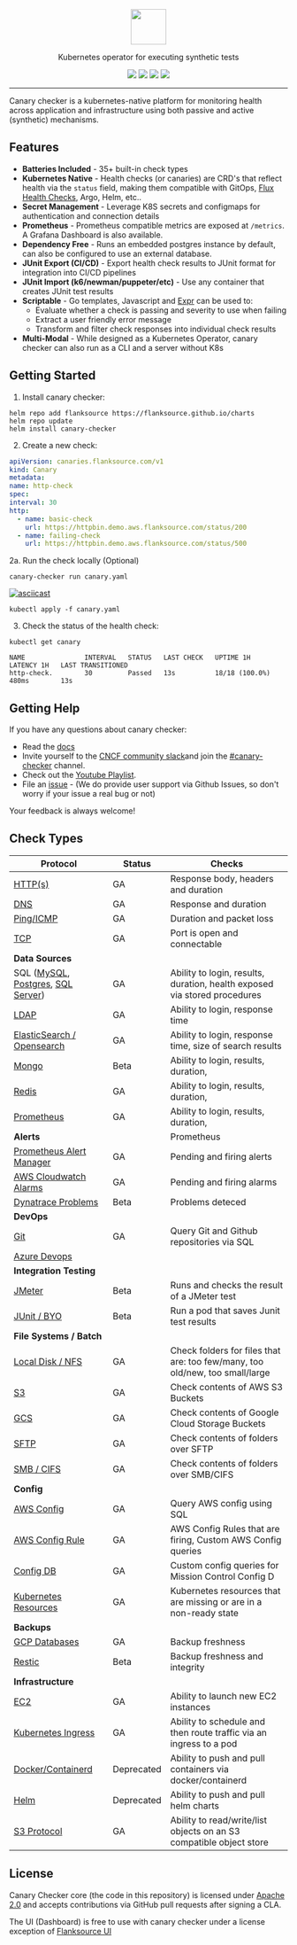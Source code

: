 
<div align="center"> <img src="https://canarychecker.io/images/canary-checker.svg" height="64px"></img></div>
  <p align="center">Kubernetes operator for executing synthetic tests</p>
<p align="center">
<a href="https://github.com/flanksource/canary-checker/actions"><img src="https://github.com/flanksource/canary-checker/workflows/Test/badge.svg"></a>
<a href="https://goreportcard.com/report/github.com/flanksource/canary-checker"><img src="https://goreportcard.com/badge/github.com/flanksource/canary-checker"></a>
<img src="https://img.shields.io/github/license/flanksource/canary-checker.svg?style=flat-square"/>
<a href="https://canarychecker.io"> <img src="https://img.shields.io/badge/☰-Docs-lightgrey.svg"/> </a>
</p>

---
Canary checker is a kubernetes-native platform for monitoring health across application and infrastructure using both passive and active (synthetic) mechanisms.

## Features

* **Batteries Included** - 35+ built-in check types
* **Kubernetes Native** - Health checks (or canaries) are CRD's that reflect health via the `status` field, making them compatible with GitOps, [Flux Health Checks](https://fluxcd.io/flux/components/kustomize/kustomization/#health-checks), Argo, Helm, etc..
* **Secret Management** - Leverage K8S secrets and configmaps for authentication and connection details
* **Prometheus** - Prometheus compatible metrics are exposed at `/metrics`.  A Grafana Dashboard is also available.
* **Dependency Free** - Runs an embedded postgres instance by default,  can also be configured to use an external database.
* **JUnit Export (CI/CD)**  - Export health check results to JUnit format for integration into CI/CD pipelines
* **JUnit Import (k6/newman/puppeter/etc)** - Use any container that creates JUnit test results
* **Scriptable** - Go templates, Javascript and [Expr](https://github.com/antonmedv/expr) can be used to:
  * Evaluate whether a check is passing and severity to use when failing
  * Extract a user friendly error message
  * Transform and filter check responses into individual check results
* **Multi-Modal** - While designed as a Kubernetes Operator, canary checker can also run as a CLI and a server without K8s

## Getting Started

1. Install canary checker:

  ```shell
helm repo add flanksource https://flanksource.github.io/charts
helm repo update
helm install canary-checker
  ```

2. Create a new check:

  ```yaml title="canary.yaml"
apiVersion: canaries.flanksource.com/v1
kind: Canary
metadata:
  name: http-check
spec:
  interval: 30
  http:
    - name: basic-check
      url: https://httpbin.demo.aws.flanksource.com/status/200
    - name: failing-check
      url: https://httpbin.demo.aws.flanksource.com/status/500
  ```

2a. Run the check locally (Optional)

```shell
canary-checker run canary.yaml
```

[![asciicast](https://asciinema.org/a/cYS6hlmX516JQeECHH7za3IDG.svg)](https://asciinema.org/a/cYS6hlmX516JQeECHH7za3IDG)

  ```shell
 kubectl apply -f canary.yaml
  ```

3. Check the status of the health check:

  ```shell
kubectl get canary
  ```

``` title="sample output"
NAME               INTERVAL   STATUS   LAST CHECK   UPTIME 1H        LATENCY 1H   LAST TRANSITIONED
http-check.        30         Passed   13s          18/18 (100.0%)   480ms        13s
```

## Getting Help

If you have any questions about canary checker:

* Read the [docs](https://canarychecker.io)
* Invite yourself to the [CNCF community slack](https://slack.cncf.io/)and join the [#canary-checker](https://cloud-native.slack.com/messages/canary-checker/) channel.
* Check out the [Youtube Playlist](https://www.youtube.com/playlist?list=PLz4F_KggvA58D6krlw433TNr8qMbu1aIU).
* File an [issue](https://github.com/flanksource/canary-checker/issues/new) - (We do provide user support via Github Issues, so don't worry  if your issue a real bug or not)

Your feedback is always welcome!

## Check Types

| Protocol                                                     | Status     | Checks                                                       |
| ------------------------------------------------------------ | ---------- | ------------------------------------------------------------ |
| [HTTP(s)](https://canarychecker.io/reference/http)                                 | GA         | Response body, headers and duration                          |
| [DNS](https://canarychecker.io/reference/dns)                                      | GA         | Response and duration                                        |
| [Ping/ICMP](https://canarychecker.io/reference/icmp)                               | GA         | Duration and packet loss                                     |
| [TCP](https://canarychecker.io/reference/tcp)                                      | GA         | Port is open and connectable                                 |
| **Data Sources**                                             |            |                                                              |
| SQL ([MySQL](https://canarychecker.io/reference/mysql), [Postgres](https://canarychecker.io/reference/postgres), [SQL Server](https://canarychecker.io/reference/mssql)) | GA         | Ability to login, results, duration, health exposed via stored procedures |
| [LDAP](https://canarychecker.io/reference/ldap)                                    | GA         | Ability to login, response time                              |
| [ElasticSearch / Opensearch](https://canarychecker.io/reference/elasticsearch)     | GA         | Ability to login, response time, size of search results      |
| [Mongo](https://canarychecker.io/reference/mongo)                                  | Beta       | Ability to login, results, duration,                         |
| [Redis](https://canarychecker.io/reference/redis)                                  | GA         | Ability to login, results, duration,                         |
| [Prometheus](https://canarychecker.io/reference/prometheus)                        | GA         | Ability to login, results, duration,                         |
| **Alerts**                                                   |            | Prometheus                                                   |
| [Prometheus Alert Manager](https://canarychecker.io/reference/alert-manager)       | GA         | Pending and firing alerts                                    |
| [AWS Cloudwatch Alarms](https://canarychecker.io/reference/cloudwatch)             | GA         | Pending and firing alarms                                    |
| [Dynatrace Problems](./reference/dynatrace.md)               | Beta       | Problems deteced                                             |
| **DevOps**                                                   |            |                                                              |
| [Git](https://canarychecker.io/reference/git)                                      | GA         | Query Git and Github repositories via SQL                    |
| [Azure Devops](https://canarychecker.io/reference)                                 |            |                                                              |
| **Integration Testing**                                      |            |                                                              |
| [JMeter](https://canarychecker.io/reference/jmeter)                                | Beta       | Runs and checks the result of a JMeter test                  |
| [JUnit / BYO](https://canarychecker.io/reference/junit)                            | Beta       | Run a pod that saves Junit test results                      |
| **File Systems / Batch**                                     |            |                                                              |
| [Local Disk / NFS](https://canarychecker.io/reference/folder)                      | GA         | Check folders for files that are:  too few/many, too old/new, too small/large |
| [S3](https://canarychecker.io/reference/s3-bucket)                                 | GA         | Check contents of AWS S3 Buckets                             |
| [GCS](https://canarychecker.io/reference/gcs-bucket)                               | GA         | Check contents of Google Cloud Storage Buckets               |
| [SFTP](https://canarychecker.io/reference/sftp)                                    | GA         | Check contents of folders over SFTP                          |
| [SMB / CIFS](../smb)                                         | GA         | Check contents of folders over SMB/CIFS                      |
| **Config**                                                   |            |                                                              |
| [AWS Config](https://canarychecker.io/reference/aws-config)                        | GA         | Query AWS config using SQL                                   |
| [AWS Config Rule](https://canarychecker.io/reference/aws-config-rule)              | GA         | AWS Config Rules that are firing, Custom AWS Config queries  |
| [Config DB](https://canarychecker.io/reference/configdb)                           | GA         | Custom config queries for Mission Control Config D           |
| [Kubernetes Resources](https://canarychecker.io/reference/kubernetes)              | GA         | Kubernetes resources that are missing or are in a non-ready state |
| **Backups**                                                  |            |                                                              |
| [GCP Databases](..refere)                                    | GA         | Backup freshness                                             |
| [Restic](https://canarychecker.io/reference/restic)                                | Beta       | Backup freshness and integrity                               |
| **Infrastructure**                                           |            |                                                              |
| [EC2](https://canarychecker.io/reference/ec2)                                      | GA         | Ability to launch new EC2 instances                          |
| [Kubernetes Ingress](https://canarychecker.io/reference/pod)                       | GA         | Ability to schedule and then route traffic via an ingress to a pod |
| [Docker/Containerd](https://canarychecker.io/reference/containerd)                 | Deprecated | Ability to push and pull containers via docker/containerd    |
| [Helm](https://canarychecker.io/reference/helm)                                    | Deprecated | Ability to push and pull helm charts                         |
| [S3 Protocol](https://canarychecker.io/reference/s3-protocol)                      | GA         | Ability to read/write/list objects on an S3 compatible object store |

## License

Canary Checker core (the code in this repository) is licensed under [Apache 2.0](https://raw.githubusercontent.com/flanksource/canary-checker/main/LICENSE) and accepts contributions via GitHub pull requests after signing a CLA.

The UI (Dashboard) is free to use with canary checker under a license exception of [Flanksource UI](https://github.com/flanksource/flanksource-ui/blob/main/LICENSE#L7)
